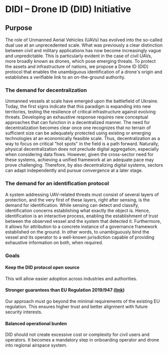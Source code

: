 # DIDI – Drone ID (DID) Initiative

## Purpose

The role of Unmanned Aerial Vehicles (UAVs) has evolved into the so-called dual use at an unprecedented scale. What was previously a clear distinction between civil and military applications has now become increasingly vague and unpredictable. This is particularly evident in the case of civil UAVs, more broadly known as drones, which pose emerging threats. To protect the assets and infrastructure of nations, we propose a Drone ID (DID) protocol that enables the unambiguous identification of a drone's origin and establishes a verifiable link to an on-the-ground authority.

### The demand for decentralization

Unmanned vessels at scale have emerged upon the battlefield of Ukraine. Today, the first signs indicate that this paradigm is expanding into new territories, testing the resilience of critical infrastructure against evolving threats. Developing an exhaustive response requires new conceptual approaches that can function in a decentralized manner. The need for decentralization becomes clear once one recognizes that no terrain of sufficient size can be adequately protected using existing or emerging technologies at an economically feasible scale. Thus, decentralization as a way to focus on critical "hot spots" in the field is a path forward. Naturally, physical decentralization does not preclude digital aggregation, especially when considering data flows. However, given the cross-sector need for these systems, achieving a unified framework at an adequate pace may prove challenging. Therefore, by also decentralizing digital systems, sectors can adapt independently and pursue convergence at a later stage.

### The demand for an identification protocol 

A system addressing UAV-related threats must consist of several layers of protection, and the very first of these layers, right after sensing, is the demand for identification. While sensing can detect and classify, identification concerns establishing what exactly the object is. Hence, identification is an interactive process, enabling the establishment of trust between the observed vessel and the system that detected it. Furthermore, it allows for attribution to a concrete instance of a governance framework established on the ground. In other words, to unambiguously bind the vessel and its operator to a well-known jurisdiction capable of providing exhaustive information on both, when required.

### Goals

#### Keep the DID protocol open source

This will allow easier adoption across industries and authorities.

#### Stronger guarantees than EU Regulation 2019/947 ([link](https://eur-lex.europa.eu/eli/reg_impl/2019/947/oj/eng))
Our approach must go beyond the minimal requirements of the existing EU regulation. This ensures higher trust and better alignment with future security interests. 

#### Balanced operational burden
DID should not create excessive cost or complexity for civil users and operators. It becomes a mandatory step in onboarding operator and drone into regional airspace system.
